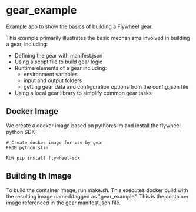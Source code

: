 # gear_example
Example app to show the basics of building a Flywheel gear.

This example primarily illustrates the basic mechanisms involved in building a gear, including:

* Defining the gear with manifest.json
* Using a script file to build gear logic
* Runtime elements of a gear including:
    - environment variables
    - input and output folders
    - getting gear data and configuration options from the config.json file
* Using a local gear library to simplify common gear tasks

## Docker Image
We create a docker image based on python:slim and install the flywheel python SDK

```
# Create docker image for use by gear
FROM python:slim

RUN pip install flywheel-sdk
```
## Building th Image
To build the container image, run make.sh.  This executes docker build with the resulting image named/tagged as "gear_example".  This is the container image referenced in the gear manifest.json file.



